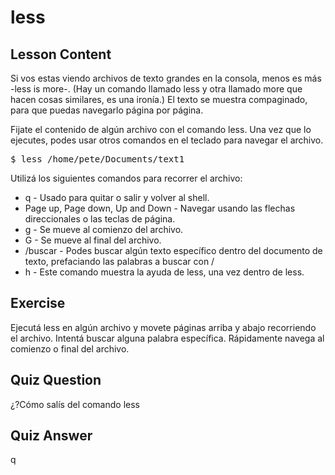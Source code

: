 # less

## Lesson Content

Si vos estas viendo archivos de texto grandes en la consola, menos es más -less is more-. (Hay
un comando llamado less y otra llamado more que hacen cosas similares, es una
ironía.) El texto se muestra compaginado, para que puedas navegarlo página por
página.

Fijate el contenido de algún archivo con el comando less. Una vez que lo
ejecutes, podes usar otros comandos en el teclado para navegar el archivo.

<pre>$ less /home/pete/Documents/text1</pre>

Utilizá los siguientes comandos para recorrer el archivo:

<ul>
<li>q - Usado para quitar o salir y volver al shell.</li>
<li>Page up, Page down, Up and Down - Navegar usando las flechas direccionales o las teclas de página.</li>
<li>g - Se mueve al comienzo del archivo.</li>
<li>G - Se mueve al final del archivo.</li>
<li>/buscar - Podes buscar algún texto específico dentro del documento de texto, prefaciando las palabras a buscar con /</li>
<li>h - Este comando muestra la ayuda de less, una vez dentro de less.</li>
</ul>

## Exercise

Ejecutá less en algún archivo y movete páginas arriba y abajo recorriendo el
archivo. Intentá buscar alguna palabra específica. Rápidamente navega al
comienzo o final del archivo.

## Quiz Question

¿?Cómo salís del comando less

## Quiz Answer

q
